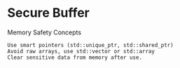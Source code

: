 # Secure Buffer

Memory Safety Concepts

    Use smart pointers (std::unique_ptr, std::shared_ptr)
    Avoid raw arrays, use std::vector or std::array
    Clear sensitive data from memory after use.
